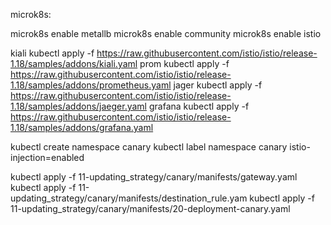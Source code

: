 microk8s:

microk8s enable metallb 
microk8s enable community
microk8s enable istio

kiali
kubectl apply -f https://raw.githubusercontent.com/istio/istio/release-1.18/samples/addons/kiali.yaml
prom
kubectl apply -f https://raw.githubusercontent.com/istio/istio/release-1.18/samples/addons/prometheus.yaml
jager
kubectl apply -f https://raw.githubusercontent.com/istio/istio/release-1.18/samples/addons/jaeger.yaml
grafana
kubectl apply -f https://raw.githubusercontent.com/istio/istio/release-1.18/samples/addons/grafana.yaml

kubectl create namespace canary
kubectl label namespace canary istio-injection=enabled

kubectl apply -f 11-updating_strategy/canary/manifests/gateway.yaml
kubectl apply -f 11-updating_strategy/canary/manifests/destination_rule.yam
kubectl apply -f 11-updating_strategy/canary/manifests/20-deployment-canary.yaml
